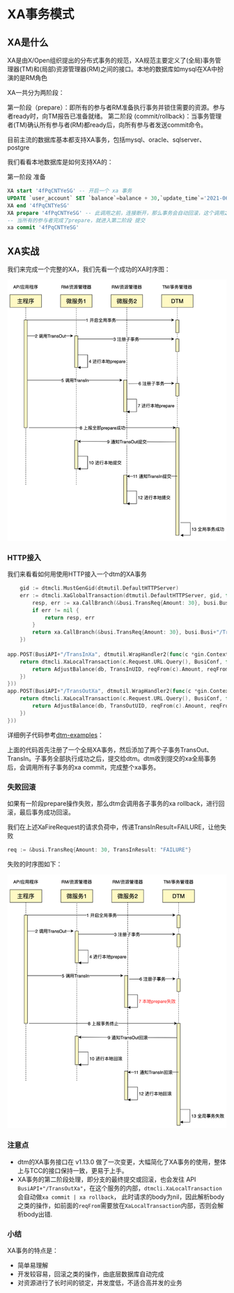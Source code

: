 # XA事务模式

## XA是什么

XA是由X/Open组织提出的分布式事务的规范，XA规范主要定义了(全局)事务管理器(TM)和(局部)资源管理器(RM)之间的接口。本地的数据库如mysql在XA中扮演的是RM角色

XA一共分为两阶段：

第一阶段（prepare）：即所有的参与者RM准备执行事务并锁住需要的资源。参与者ready时，向TM报告已准备就绪。
第二阶段 (commit/rollback)：当事务管理者(TM)确认所有参与者(RM)都ready后，向所有参与者发送commit命令。

目前主流的数据库基本都支持XA事务，包括mysql、oracle、sqlserver、postgre

我们看看本地数据库是如何支持XA的：

第一阶段 准备

``` sql
XA start '4fPqCNTYeSG' -- 开启一个 xa 事务
UPDATE `user_account` SET `balance`=balance + 30,`update_time`='2021-06-09 11:50:42.438' WHERE user_id = '1'
XA end '4fPqCNTYeSG'
XA prepare '4fPqCNTYeSG' -- 此调用之前，连接断开，那么事务会自动回滚，这个调用之后，需要 xa commit/rollback 才会最终完成事务
-- 当所有的参与者完成了prepare，就进入第二阶段 提交
xa commit '4fPqCNTYeSG'
```

## XA实战

我们来完成一个完整的XA，我们先看一个成功的XA时序图：

![xa_normal](../imgs/xa_normal.jpg)

### HTTP接入
我们来看看如何用使用HTTP接入一个dtm的XA事务
``` go
	gid := dtmcli.MustGenGid(dtmutil.DefaultHTTPServer)
	err := dtmcli.XaGlobalTransaction(dtmutil.DefaultHTTPServer, gid, func(xa *dtmcli.Xa) (*resty.Response, error) {
		resp, err := xa.CallBranch(&busi.TransReq{Amount: 30}, busi.Busi+"/TransOutXa")
		if err != nil {
			return resp, err
		}
		return xa.CallBranch(&busi.TransReq{Amount: 30}, busi.Busi+"/TransInXa")
	})

app.POST(BusiAPI+"/TransInXa", dtmutil.WrapHandler2(func(c *gin.Context) interface{} {
	return dtmcli.XaLocalTransaction(c.Request.URL.Query(), BusiConf, func(db *sql.DB, xa *dtmcli.Xa) error {
		return AdjustBalance(db, TransInUID, reqFrom(c).Amount, reqFrom(c).TransInResult)
	})
}))
app.POST(BusiAPI+"/TransOutXa", dtmutil.WrapHandler2(func(c *gin.Context) interface{} {
	return dtmcli.XaLocalTransaction(c.Request.URL.Query(), BusiConf, func(db *sql.DB, xa *dtmcli.Xa) error {
		return AdjustBalance(db, TransOutUID, reqFrom(c).Amount, reqFrom(c).TransOutResult)
	})
}))
```

详细例子代码参考[dtm-examples](https://github.com/dtm-labs/dtm-examples)：

上面的代码首先注册了一个全局XA事务，然后添加了两个子事务TransOut、TransIn。子事务全部执行成功之后，提交给dtm。dtm收到提交的xa全局事务后，会调用所有子事务的xa commit，完成整个xa事务。

### 失败回滚

如果有一阶段prepare操作失败，那么dtm会调用各子事务的xa rollback，进行回滚，最后事务成功回滚。

我们在上述XaFireRequest的请求负荷中，传递TransInResult=FAILURE，让他失败

``` go
req := &busi.TransReq{Amount: 30, TransInResult: "FAILURE"}
```

失败的时序图如下：

![xa_rollback](../imgs/xa_rollback.jpg)

### 注意点
- dtm的XA事务接口在 v1.13.0 做了一次变更，大幅简化了XA事务的使用，整体上与TCC的接口保持一致，更易于上手。
- XA事务的第二阶段处理，即分支的最终提交或回滚，也会发往 API `BusiAPI+"/TransOutXa"`，在这个服务的内部，`dtmcli.XaLocalTransaction`会自动做`xa commit | xa rollback`， 此时请求的body为nil，因此解析body之类的操作，如前面的`reqFrom`需要放在`XaLocalTransaction`内部，否则会解析body出错.

### 小结
XA事务的特点是：
- 简单易理解
- 开发较容易，回滚之类的操作，由底层数据库自动完成
- 对资源进行了长时间的锁定，并发度低，不适合高并发的业务
